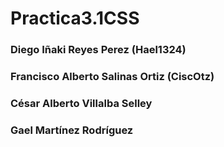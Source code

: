 # Practica3.1CSS

<h3> Diego Iñaki Reyes Perez  (Hael1324) </h3>
<h3> Francisco Alberto Salinas Ortiz  (CiscOtz) </h3>
<h3> César Alberto Villalba Selley </h3>
<h3> Gael Martínez Rodríguez</h3>
